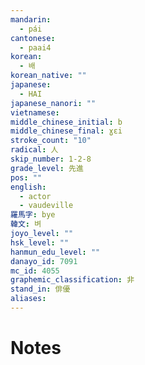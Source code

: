 ```yaml
---
mandarin:
  - pái
cantonese:
  - paai4
korean:
  - 배
korean_native: ""
japanese:
  - HAI
japanese_nanori: ""
vietnamese:
middle_chinese_initial: b
middle_chinese_final: ɣɛi
stroke_count: "10"
radical: 人
skip_number: 1-2-8
grade_level: 先進
pos: ""
english:
  - actor
  - vaudeville
羅馬字: bye
韓文: 벼
joyo_level: ""
hsk_level: ""
hanmun_edu_level: ""
danayo_id: 7091
mc_id: 4055
graphemic_classification: 非
stand_in: 俳優
aliases:
---
```


# Notes
